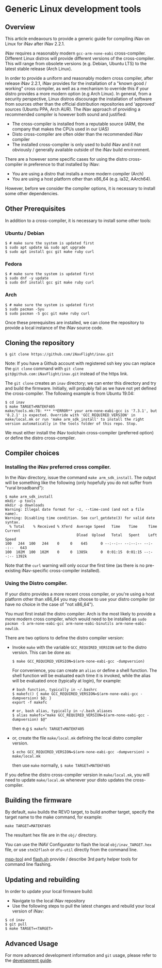 # Generic Linux development tools
## Overview

This article endeavours to provide a generic guide for compiling iNav on Linux for iNav after iNav 2.2.1.

iNav requires a reasonably modern `gcc-arm-none-eabi` cross-compiler. Different Linux distros will provide different versions of the cross-compiler. This will range from obsolete versions (e.g. Debian, Ubuntu LTS) to the latest stable release (Arch Linux).

In order to provide a uniform and reasonably modern cross compiler, after release iNav 2.2.1, iNav provides for the installation of a "known good / working" cross compiler, as well as a mechanism to override this if your distro provides a more modern option (e.g Arch Linux). In general, from a security perspective, Linux distros discourage the installation of software from sources other than the official distribution repositories and  'approved' sources (Ubuntu PPA, Arch AUR). The iNav approach of providing a recommended compiler is however both sound and justified:

* The cross-compiler is installed from a reputable source (ARM, the company that makes the CPUs used in our UAS)
* Disto cross-compiler are often older than the recommended iNav compiler
* The installed cross-compiler is only used to build iNav and it not obviously / generally available outside of the iNav build environment.

There are a however some specific cases for using the distro cross-compiler in preference to that installed by iNav:

* You are using a distro that installs a more modern compiler (Arch)
* You are using a host platform other than x86_64 (e.g. ia32, AArch64).

However, before we consider the compiler options, it is necessary to install some other dependencies.

## Other Prerequisites

In addition to a cross-compiler, it is necessary to install some other tools:

### Ubuntu / Debian
```
$ # make sure the system is updated first
$ sudo apt update && sudo apt upgrade
$ sudo apt install gcc git make ruby curl
```

### Fedora
```
$ # make sure the system is updated first
$ sudo dnf -y update
$ sudo dnf install gcc git make ruby curl
```

### Arch
```
$ # make sure the system is updated first
$ sudo pacman -Syu
$ sudo pacman -S gcc git make ruby curl
```

Once these prerequisites are installed, we can clone the repository to provide a local instance of the iNav source code.

## Cloning the repository
```
$ git clone https://github.com/iNavFlight/inav.git
```

Note: If you have a Github account with registered ssh key you can replace the `git clone` command with  `git clone git@github.com:iNavFlight/inav.git` instead of the https link.

The `git clone` creates an `inav` directory; we can enter this directory and try and build the firmware. Initially, will probably fail as we have not yet defined the cross-compiler. The following example is from Ubuntu 19.04:

```
$ cd inav
$ make TARGET=MATEKF405
make/tools.mk:78: *** **ERROR** your arm-none-eabi-gcc is '7.3.1', but '8.2.1' is expected. Override with 'GCC_REQUIRED_VERSION' in make/local.mk or run 'make arm_sdk_install' to install the right version automatically in the tools folder of this repo. Stop.
```

We must  either install the iNav toolchain cross-compiler (preferred option) or define the distro cross-compiler.

## Compiler choices

### Installing the iNav preferred cross compiler.

In the iNav directory, issue the command `make arm_sdk_install`. The output will be something like the following (only hopefully you do not suffer from "rural broadband"):

```
$ make arm_sdk_install
mkdir -p tools
mkdir -p downloads
Warning: Illegal date format for -z, --time-cond (and not a file name).
Warning: Disabling time condition. See curl_getdate(3) for valid date syntax.
  % Total    % Received % Xferd  Average Speed   Time    Time     Time  Current
                                 Dload  Upload   Total   Spent    Left  Speed
100   244  100   244    0     0    645      0 --:--:-- --:--:-- --:--:--   643
100  102M  100  102M    0     0  1385k      0  0:01:15  0:01:15 --:--:-- 1392k

```

Note that the `curl` warning will only occur the first time (as there is no pre-existing iNav-specific cross-compiler installed).

### Using the Distro compiler.

If your distro provides a more recent cross compiler, or you're using a host platform other than x86_64 you may choose to use your distro compiler (or have no choice in the case of "not x86_64").

You must first install the distro compiler: Arch is the most likely to provide a more modern cross compiler, which would need to be installed as `sudo pacman -S arm-none-eabi-gcc arm-none-eabi-binutils arm-none-eabi-newlib`.

There are two options to define the distro compiler version:

* Invoke `make` with the variable `GCC_REQUIRED_VERSION` set to the distro version. This can be done as:

  ```
  $ make GCC_REQUIRED_VERSION=$(arm-none-eabi-gcc -dumpversion)
  ```
  For convenience, you can create an `alias` or define a shell function. The shell function will be evaluated each time it is invoked, while the alias will be evaluated once (typically at login), for example:

  ```
  # bash function, typically in ~/.bashrc
  $ makefc() { make GCC_REQUIRED_VERSION=$(arm-none-eabi-gcc -dumpversion) $@; }
  export -f makefc

  # or, bash alias, typically in ~/.bash_aliases
  $ alias makefc="make GCC_REQUIRED_VERSION=$(arm-none-eabi-gcc -dumpversion) $@"
  ```

  then e.g `$ makefc TARGET=MATEKF405`

* or, create the file `make/local.mk` defining the local distro compiler version.

   ```
   $ echo GCC_REQUIRED_VERSION=$(arm-none-eabi-gcc -dumpversion) > make/local.mk
   ```
   then use `make` normally, `$ make TARGET=MATEKF405`

If you define the distro cross-compiler version in `make/local.mk`, you will need to update `make/local.mk` whenever your disto updates the cross-compiler.

## Building the firmware

By default, `make` builds the REVO target, to build another target, specify the target name to the make command, for example:
```
make TARGET=MATEKF405
```
The resultant hex file are in the `obj/` directory.

You can use the INAV Configurator to flash the local ```obj/inav_TARGET.hex``` file, or use `stm32flash` or `dfu-util` directly from the command line.

[msp-tool](https://github.com/fiam/msp-tool) and [flash.sh](https://github.com/stronnag/mwptools/blob/master/docs/MiscTools.asciidoc#flashsh) provide / describe 3rd party helper tools for command line flashing.

## Updating and rebuilding

In order to update your local firmware build:

* Navigate to the local iNav repository
* Use the following steps to pull the latest changes and rebuild your local version of iNav:

```
$ cd inav
$ git pull
$ make TARGET=<TARGET>
```

## Advanced Usage

For more advanced development information and `git` usage, please refer to the [development guide](https://github.com/iNavFlight/inav/blob/master/docs/development/Development.md).
